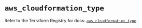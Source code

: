# `aws_cloudformation_type`

Refer to the Terraform Registry for docs: [`aws_cloudformation_type`](https://registry.terraform.io/providers/hashicorp/aws/6.17.0/docs/resources/cloudformation_type).
